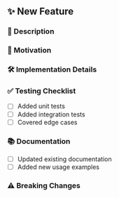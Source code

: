 ## ✨ New Feature

### 📄 Description
<!-- Provide a concise description of the feature -->

### 🚀 Motivation
<!-- Explain the problem this feature solves or the value it adds -->

### 🛠️ Implementation Details
<!-- High-level summary of the technical approach taken -->

### ✅ Testing Checklist
- [ ] Added unit tests
- [ ] Added integration tests
- [ ] Covered edge cases

### 📚 Documentation
- [ ] Updated existing documentation
- [ ] Added new usage examples

### ⚠️ Breaking Changes
<!-- Clearly describe any breaking changes or backward-incompatible updates -->
